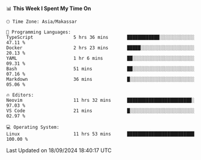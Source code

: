 <!--START_SECTION:waka-->
📊 **This Week I Spent My Time On** 

```text
🕑︎ Time Zone: Asia/Makassar

💬 Programming Languages: 
TypeScript               5 hrs 36 mins       ████████████░░░░░░░░░░░░░   47.11 % 
Docker                   2 hrs 23 mins       █████░░░░░░░░░░░░░░░░░░░░   20.13 % 
YAML                     1 hr 6 mins         ██░░░░░░░░░░░░░░░░░░░░░░░   09.31 % 
Bash                     51 mins             ██░░░░░░░░░░░░░░░░░░░░░░░   07.16 % 
Markdown                 36 mins             █░░░░░░░░░░░░░░░░░░░░░░░░   05.06 % 

🔥 Editors: 
Neovim                   11 hrs 32 mins      ████████████████████████░   97.03 % 
VS Code                  21 mins             █░░░░░░░░░░░░░░░░░░░░░░░░   02.97 % 

💻 Operating System: 
Linux                    11 hrs 53 mins      █████████████████████████   100.00 % 
```


 Last Updated on 18/09/2024 18:40:17 UTC
<!--END_SECTION:waka-->
